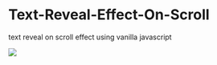 # Text-Reveal-Effect-On-Scroll

text reveal on scroll effect using vanilla javascript 


![](https://github.com/morganfula/Text-Reveal-Effect-On-Scroll/blob/master/public/text-reveal.gif)

